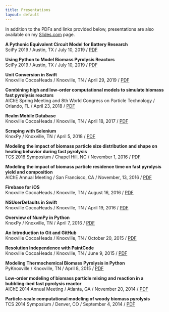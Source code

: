 ```yaml
---
title: Presentations
layout: default
---
```


In addition to the PDFs and links provided below, presentations are also available on my [Slides.com](https://slides.com/wigging) page.

**A Pythonic Equivalent Circuit Model for Battery Research**<br>
SciPy 2019 / Austin, TX / July 10, 2019 / [PDF](assets/pdfs/1907-scipy-battery.pdf)

**Using Python to Model Biomass Pyrolysis Reactors**<br>
SciPy 2019 / Austin, TX / July 10, 2019 / [PDF](assets/pdfs/1907-scipy-pyrolysis.pdf)

**Unit Conversion in Swift**<br>
Knoxville CocoaHeads / Knoxville, TN / April 29, 2019 / [PDF](assets/pdfs/1904-knoxcocoa-unitconv.pdf)

**Combining high and low-order computational models to simulate biomass fast pyrolysis reactors**<br>
AIChE Spring Meeting and 8th World Congress on Particle Technology / Orlando, FL / April 23, 2018 / [PDF](assets/pdfs/1804-aiche-wcpt-orlando.pdf)

**Realm Mobile Database**<br>
Knoxville CocoaHeads / Knoxville, TN / April 18, 2017 / [PDF](assets/pdfs/1704-knoxcocoa-realm.pdf)

**Scraping with Selenium**<br>
KnoxPy / Knoxville, TN / April 5, 2018 / [PDF](assets/pdfs/1804-knoxpy-selenium.pdf)

**Modeling the impact of biomass particle size distribution and shape on heating behavior during fast pyrolysis**<br>
TCS 2016 Symposium / Chapel Hill, NC / November 1, 2016 / [PDF](assets/pdfs/1611-tcs-chapelhill.pdf)

**Modeling the impact of biomass particle residence time on fast pyrolysis yield and composition**<br>
AIChE Annual Meeting / San Francisco, CA / November, 13, 2016 / [PDF](assets/pdfs/1611-aiche-sanfran.pdf)

**Firebase for iOS**<br>
Knoxville CocoaHeads / Knoxville, TN / August 16, 2016 / [PDF](assets/pdfs/1608-knoxcocoa-firebase.pdf)

**NSUserDefaults in Swift**<br>
Knoxville CocoaHeads / Knoxville, TN / April 19, 2016 / [PDF](assets/pdfs/1604-knoxcocoa-nsuserdefaults.pdf)

**Overview of NumPy in Python**<br>
KnoxPy / Knoxville, TN / April 7, 2016 / [PDF](assets/pdfs/1604-knoxpy-numpy.pdf)

**An Introduction to Git and GitHub**<br>
Knoxville CocoaHeads / Knoxville, TN / October 20, 2015 / [PDF](assets/pdfs/1510-knoxcocoa-git-github.pdf)

**Resolution Independence with PaintCode**<br>
Knoxville CocoaHeads / Knoxville, TN / June 9, 2015 / [PDF](assets/pdfs/1506-knoxcocoa-paintcode.pdf)

**Modeling Thermochemical Biomass Pyrolysis in Python**<br>
PyKnoxville / Knoxville, TN / April 8, 2015 / [PDF](assets/pdfs/1504-pyknoxville.pdf)

**Low-order modeling of biomass particle mixing and reaction in a bubbling-bed fast pyrolysis reactor**<br>
AIChE 2014 Annual Meeting / Atlanta, GA / November 20, 2014 / [PDF](assets/pdfs/1411-aiche-atlanta.pdf)

**Particle-scale computational modeling of woody biomass pyrolysis**<br>
TCS 2014 Symposium / Denver, CO / September 4, 2014 / [PDF](assets/pdfs/1409-tcs-denver.pdf)
